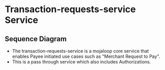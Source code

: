 # Transaction-requests-service Service

## Sequence Diagram

* The transaction-requests-service is a mojaloop core service that enables Payee initiated use cases such as "Merchant Request to Pay".
* This is a pass through service which also includes Authorizations.

